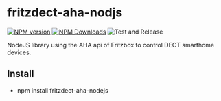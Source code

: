 # fritzdect-aha-nodjs
[![NPM version](http://img.shields.io/npm/v/yamaha-yxc-nodejs.svg)](https://npmjs.org/package/yamaha-yxc-nodejs)
[![NPM Downloads](https://img.shields.io/npm/dm/yamaha-yxc-nodejs.svg?style=flat)](https://npmjs.org/package/yamaha-yxc-nodejs)
![Test and Release](https://github.com/foxthefox/yamaha-yxc-nodejs/workflows/Test%20and%20Release/badge.svg)

NodeJS library using the AHA api of Fritzbox to control DECT smarthome devices.

## Install
* npm install fritzdect-aha-nodejs
